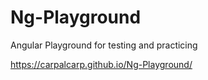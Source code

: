 # Ng-Playground
Angular Playground for testing and practicing

https://carpalcarp.github.io/Ng-Playground/
